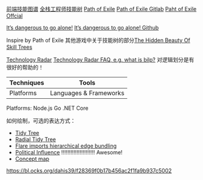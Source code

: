 [前端技能图谱](https://leohxj.gitbooks.io/front-end-database/content/interview/skill-path.html)
[全栈工程师技能树](https://github.com/geekcompany/full-stack-tree)
[Path of Exile](http://exilecraft.org/)
[Path of Exile Gitlab](https://gitlab.com/jmis/exilecraft)
[Paht of Exile Offcial](https://www.pathofexile.com/)

[It’s dangerous to go alone!](http://www.dungeonsanddevelopers.com/)
[It’s dangerous to go alone! Github](https://github.com/352Media/skilltree)

Inspire by Path of Exile
其他游戏中关于技能树的部分[The Hidden Beauty Of Skill Trees](http://kotaku.com/i-agree-diablo-3-allows-quite-a-bit-of-diversity-by-al-454200578)

[Technology Radar](https://www.thoughtworks.com/cn/radar)
[Technology Radar FAQ, e.g. what is bilp?](https://www.thoughtworks.com/cn/radar/faq) 对逻辑划分是有很好的帮助的！

Techniques  | Tools
------------|------------------
Platforms   | Languages & Frameworks

Platforms:
Node.js
Go 
.NET Core 

如何绘制，可选的表达方式：
* [Tidy Tree](http://bl.ocks.org/mbostock/4339184)
* [Radial Tidy Tree](http://bl.ocks.org/mbostock/4063550)
* [Flare imports hierarchical edge bundling](http://mbostock.github.io/d3/talk/20111116/bundle.html)
* [Political Influence](http://vizuly.io/product/halo/)  !!!!!!!!!!!!!!!!!!!!!! Awesome!
* [Concept map](http://www.findtheconversation.com/concept-map/)

https://bl.ocks.org/dahis39/f28369f0b17b456ac2f1fa9b937c5002